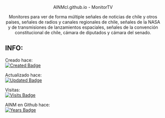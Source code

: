 <p align='center'>AINMcl.github.io - MonitorTV</p>
<p align='center'>Monitores para ver de forma múltiple señales de noticias de chile y otros países, señales de radios y canales regionales de chile, señales de la NASA y de transmisiones de lanzamientos espaciales, señales de la convención constitucional de chile, cámara de diputados y cámara del senado.</p>


## INFO:

Creado hace:
<br>
[![Created Badge](https://badges.pufler.dev/created/AINMcl/AINMcl.github.io)](https://badges.pufler.dev)

Actualizado hace:
<br>
[![Updated Badge](https://badges.pufler.dev/updated/AINMcl/AINMcl.github.io)](https://badges.pufler.dev)

Visitas:
<br>
[![Visits Badge](https://badges.pufler.dev/visits/AINMcl/AINMcl.github.io)](https://badges.pufler.dev)

AINM en Github hace:
<br>
[![Years Badge](https://badges.pufler.dev/years/AINMcl)](https://badges.pufler.dev)

